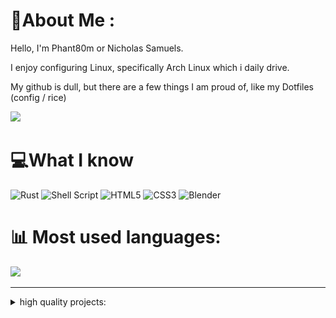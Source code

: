 # 💫About Me :
Hello, I'm Phant80m or Nicholas Samuels.

I enjoy configuring Linux, specifically Arch Linux which i daily drive.

My github is dull, but there are a few things I am proud of, like my Dotfiles (config / rice)


[![](https://visitcount.itsvg.in/api?id=Phant80m&icon=4&color=6)](https://visitcount.itsvg.in)
# 💻What I know 
![Rust](https://img.shields.io/badge/rust-%23000000.svg?style=for-the-badge&logo=rust&logoColor=white) ![Shell Script](https://img.shields.io/badge/shell_script-%23121011.svg?style=for-the-badge&logo=gnu-bash&logoColor=white) ![HTML5](https://img.shields.io/badge/html5-%23E34F26.svg?style=for-the-badge&logo=html5&logoColor=white) ![CSS3](https://img.shields.io/badge/css3-%231572B6.svg?style=for-the-badge&logo=css3&logoColor=white) ![Blender](https://img.shields.io/badge/blender-%23F5792A.svg?style=for-the-badge&logo=blender&logoColor=white)
# 📊 Most used languages:
![](https://github-readme-stats.vercel.app/api/top-langs/?username=Phant80m&theme=swift&hide_border=false&include_all_commits=true&count_private=false&layout=compact)

---

<details>
  <summary>high quality projects:</summary>
 <details>
  <summary>Checkmate Shell</summary>
  simple shell written in rust with path support!
  ![](https://github.com/Phant80m/Phant80m/blob/main/B64D827B-5F9A-49FE-80F4-332C668CBC38.png)
 </details>
  
</details>
